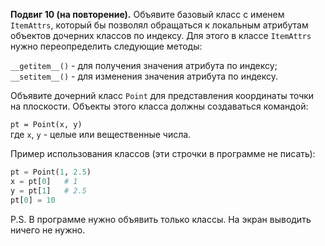 **Подвиг 10 (на повторение).** Объявите базовый класс с именем `ItemAttrs`, который бы позволял обращаться к локальным 
атрибутам объектов дочерних классов по индексу. Для этого в классе `ItemAttrs` нужно переопределить следующие методы:

`__getitem__()` - для получения значения атрибута по индексу; \
`__setitem__()` - для изменения значения атрибута по индексу.

Объявите дочерний класс `Point` для представления координаты точки на плоскости. 
Объекты этого класса должны создаваться командой:

`pt = Point(x, y)` \
где `x`, `y` - целые или вещественные числа.

Пример использования классов (эти строчки в программе не писать):

```python
pt = Point(1, 2.5)
x = pt[0]   # 1
y = pt[1]   # 2.5
pt[0] = 10
```

P.S. В программе нужно объявить только классы. На экран выводить ничего не нужно.